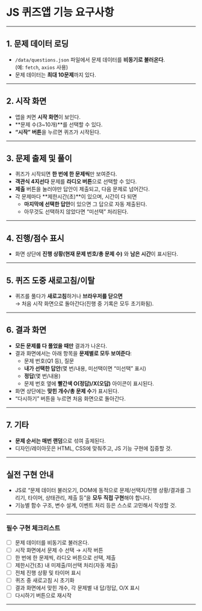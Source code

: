 # JS 퀴즈앱 기능 요구사항

---

## 1. 문제 데이터 로딩

- `/data/questions.json` 파일에서 문제 데이터를 **비동기로 불러온다**.  
  (예: `fetch`, `axios` 사용)
- 문제 데이터는 **최대 10문제**까지 있다.

---

## 2. 시작 화면

- 앱을 켜면 **시작 화면**이 보인다.
- **문제 수(3~10개)**를 선택할 수 있다.
- **“시작” 버튼**을 누르면 퀴즈가 시작된다.

---

## 3. 문제 출제 및 풀이

- 퀴즈가 시작되면 **한 번에 한 문제씩**만 보여준다.
- **객관식 4지선다** 문제를 **라디오 버튼**으로 선택할 수 있다.
- **제출** 버튼을 눌러야만 답안이 제출되고, 다음 문제로 넘어간다.
- 각 문제마다 **제한시간(초)**이 있으며, 시간이 다 되면
  - **마지막에 선택한 답안**이 있으면 그 답으로 자동 제출된다.
  - 아무것도 선택하지 않았다면 “미선택” 처리된다.

---

## 4. 진행/점수 표시

- 화면 상단에 **진행 상황(현재 문제 번호/총 문제 수)** 와 **남은 시간**이 표시된다.

---

## 5. 퀴즈 도중 새로고침/이탈

- 퀴즈를 풀다가 **새로고침**하거나 **브라우저를 닫으면**  
  → 처음 시작 화면으로 돌아간다(진행 중 기록은 모두 초기화됨).

---

## 6. 결과 화면

- **모든 문제를 다 풀었을 때만** 결과가 나온다.
- 결과 화면에서는 아래 항목을 **문제별로 모두 보여준다**:
  - 문제 번호(Q1 등), 질문
  - **내가 선택한 답안**(몇 번/내용, 미선택이면 “미선택” 표시)
  - **정답**(몇 번/내용)
  - 문제 번호 옆에 **빨간색 O(정답)/X(오답)** 아이콘이 표시된다.
- 화면 상단에는 **맞힌 개수/총 문제 수**가 표시된다.
- “다시하기” 버튼을 누르면 처음 화면으로 돌아간다.

---

## 7. 기타

- **문제 순서는 매번 랜덤**으로 섞여 출제된다.
- 디자인/레이아웃은 HTML, CSS에 맞춰주고, JS 기능 구현에 집중할 것.

---

## 실전 구현 안내

- JS로 “문제 데이터 불러오기, DOM에 동적으로 문제/선택지/진행 상황/결과를 그리기, 타이머, 상태관리, 제출 등”을 **모두 직접 구현**해야 합니다.
- 기능별 함수 구조, 변수 설계, 이벤트 처리 등은 스스로 고민해서 작성할 것.

---

### 필수 구현 체크리스트

- [ ] 문제 데이터를 비동기로 불러온다.
- [ ] 시작 화면에서 문제 수 선택 → 시작 버튼
- [ ] 한 번에 한 문제씩, 라디오 버튼으로 선택, 제출
- [ ] 제한시간(초) 내 미제출/미선택 처리(자동 제출)
- [ ] 전체 진행 상황 및 타이머 표시
- [ ] 퀴즈 중 새로고침 시 초기화
- [ ] 결과 화면에서 맞힌 개수, 각 문제별 내 답/정답, O/X 표시
- [ ] 다시하기 버튼으로 재시작

---
